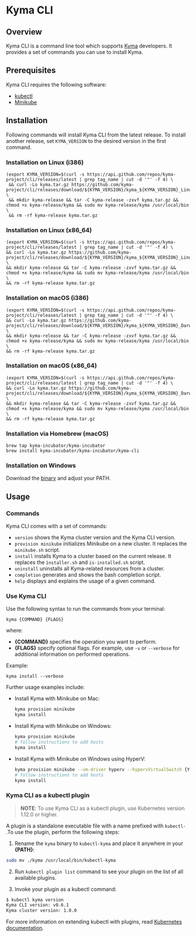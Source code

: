 # Kyma CLI

## Overview

Kyma CLI is a command line tool which supports [Kyma](https://github.com/kyma-project/kyma) developers. It provides a set of commands you can use to install Kyma. 

## Prerequisites

Kyma CLI requires the following software:
- [kubectl](https://github.com/kubernetes/kubectl) 
- [Minikube](https://github.com/kubernetes/minikube) 

## Installation

Following commands will install Kyma CLI from the latest release. To install another release, set `KYMA_VERSION` to the desired version in the first command.

### Installation on Linux (i386)

```
(export KYMA_VERSION=$(curl -s https://api.github.com/repos/kyma-project/cli/releases/latest | grep tag_name | cut -d '"' -f 4) \
 && curl -Lo kyma.tar.gz https://github.com/kyma-project/cli/releases/download/${KYMA_VERSION}/kyma_${KYMA_VERSION}_Linux_i386.tar.gz) \
 && mkdir kyma-release && tar -C kyma-release -zxvf kyma.tar.gz && chmod +x kyma-release/kyma && sudo mv kyma-release/kyma /usr/local/bin \
 && rm -rf kyma-release kyma.tar.gz
```

### Installation on Linux (x86_64)

```
(export KYMA_VERSION=$(curl -s https://api.github.com/repos/kyma-project/cli/releases/latest | grep tag_name | cut -d '"' -f 4) \
&& curl -Lo kyma.tar.gz https://github.com/kyma-project/cli/releases/download/${KYMA_VERSION}/kyma_${KYMA_VERSION}_Linux_x86_64.tar.gz) \
&& mkdir kyma-release && tar -C kyma-release -zxvf kyma.tar.gz && chmod +x kyma-release/kyma && sudo mv kyma-release/kyma /usr/local/bin \
&& rm -rf kyma-release kyma.tar.gz
```

### Installation on macOS (i386)

```
(export KYMA_VERSION=$(curl -s https://api.github.com/repos/kyma-project/cli/releases/latest | grep tag_name | cut -d '"' -f 4) \
&& curl -Lo kyma.tar.gz https://github.com/kyma-project/cli/releases/download/${KYMA_VERSION}/kyma_${KYMA_VERSION}_Darwin_i386.tar.gz) \
&& mkdir kyma-release && tar -C kyma-release -zxvf kyma.tar.gz && chmod +x kyma-release/kyma && sudo mv kyma-release/kyma /usr/local/bin \
&& rm -rf kyma-release kyma.tar.gz
```

### Installation on macOS (x86_64)

```
(export KYMA_VERSION=$(curl -s https://api.github.com/repos/kyma-project/cli/releases/latest | grep tag_name | cut -d '"' -f 4) \
&& curl -Lo kyma.tar.gz https://github.com/kyma-project/cli/releases/download/${KYMA_VERSION}/kyma_${KYMA_VERSION}_Darwin_x86_64.tar.gz) \
&& mkdir kyma-release && tar -C kyma-release -zxvf kyma.tar.gz && chmod +x kyma-release/kyma && sudo mv kyma-release/kyma /usr/local/bin \
&& rm -rf kyma-release kyma.tar.gz
```

### Installation via Homebrew (macOS)

```
brew tap kyma-incubator/kyma-incubator
brew install kyma-incubator/kyma-incubator/kyma-cli
```

### Installation on Windows

Download the [binary](https://github.com/kyma-project/cli/releases) and adjust your PATH.

## Usage

### Commands

Kyma CLI comes with a set of commands:

- `version` shows the Kyma cluster version and the Kyma CLI version.
- `provision minikube` initializes Minikube on a new cluster. It replaces the `minikube.sh` script. 
- `install` installs Kyma to a cluster based on the current release. It replaces the `ìnstaller.sh` and `is-installed.sh` script. 
- `uninstall` uninstalls all Kyma-related resources from a cluster.
- `completion` generates and shows the bash completion script.
- `help` displays and explains the usage of a given command.


### Use Kyma CLI

Use the following syntax to run the commands from your terminal:

```
kyma {COMMAND} {FLAGS}
```
where:

* **{COMMAND}** specifies the operation you want to perform.
* **{FLAGS}** specify optional flags. For example, use `-v` or `--verbose` for additional information on performed operations.

Example:

```
kyma install --verbose
```

Further usage examples include:

* Install Kyma with Minikube on Mac:

    ```bash
    kyma provision minikube
    kyma install
    ```

* Install Kyma with Minikube on Windows:

    ```bash
    kyma provision minikube
    # follow instructions to add hosts
    kyma install
    ```

* Install Kyma with Minikube on Windows using HyperV:

    ```bash
    kyma provision minikube --vm-driver hyperv --hypervVirtualSwitch {YOUR_SWITCH_NAME}
    # follow instructions to add hosts
    kyma install
    ```

### Kyma CLI as a kubectl plugin

> **NOTE**: To use Kyma CLI as a kubectl plugin, use Kubernetes version 1.12.0 or higher.

A plugin is a standalone executable file with a name prefixed with `kubectl-` .To use the plugin, perform the following steps:

1. Rename the `kyma` binary to `kubectl-kyma` and place it anywhere in your **{PATH}**:

```bash
sudo mv ./kyma /usr/local/bin/kubectl-kyma
```

2. Run `kubectl plugin list` command to see your plugin on the list of all available plugins.

3. Invoke your plugin as a kubectl command:

```bash
$ kubectl kyma version
Kyma CLI version: v0.6.1
Kyma cluster version: 1.0.0
```

For more information on extending kubectl with plugins, read [Kubernetes documentation](https://kubernetes.io/docs/tasks/extend-kubectl/kubectl-plugins/).
